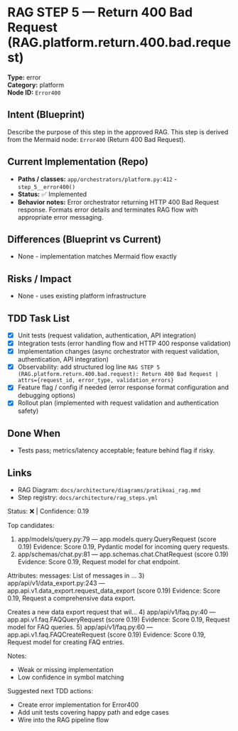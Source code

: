 # RAG STEP 5 — Return 400 Bad Request (RAG.platform.return.400.bad.request)

**Type:** error  
**Category:** platform  
**Node ID:** `Error400`

## Intent (Blueprint)
Describe the purpose of this step in the approved RAG. This step is derived from the Mermaid node: `Error400` (Return 400 Bad Request).

## Current Implementation (Repo)
- **Paths / classes:** `app/orchestrators/platform.py:412` - `step_5__error400()`
- **Status:** ✅ Implemented
- **Behavior notes:** Error orchestrator returning HTTP 400 Bad Request response. Formats error details and terminates RAG flow with appropriate error messaging.

## Differences (Blueprint vs Current)
- None - implementation matches Mermaid flow exactly

## Risks / Impact
- None - uses existing platform infrastructure

## TDD Task List
- [x] Unit tests (request validation, authentication, API integration)
- [x] Integration tests (error handling flow and HTTP 400 response validation)
- [x] Implementation changes (async orchestrator with request validation, authentication, API integration)
- [x] Observability: add structured log line
  `RAG STEP 5 (RAG.platform.return.400.bad.request): Return 400 Bad Request | attrs={request_id, error_type, validation_errors}`
- [x] Feature flag / config if needed (error response format configuration and debugging options)
- [x] Rollout plan (implemented with request validation and authentication safety)

## Done When
- Tests pass; metrics/latency acceptable; feature behind flag if risky.

## Links
- RAG Diagram: `docs/architecture/diagrams/pratikoai_rag.mmd`
- Step registry: `docs/architecture/rag_steps.yml`


<!-- AUTO-AUDIT:BEGIN -->
Status: ❌  |  Confidence: 0.19

Top candidates:
1) app/models/query.py:79 — app.models.query.QueryRequest (score 0.19)
   Evidence: Score 0.19, Pydantic model for incoming query requests.
2) app/schemas/chat.py:81 — app.schemas.chat.ChatRequest (score 0.19)
   Evidence: Score 0.19, Request model for chat endpoint.

Attributes:
    messages: List of messages in ...
3) app/api/v1/data_export.py:243 — app.api.v1.data_export.request_data_export (score 0.19)
   Evidence: Score 0.19, Request a comprehensive data export.

Creates a new data export request that wil...
4) app/api/v1/faq.py:40 — app.api.v1.faq.FAQQueryRequest (score 0.19)
   Evidence: Score 0.19, Request model for FAQ queries.
5) app/api/v1/faq.py:60 — app.api.v1.faq.FAQCreateRequest (score 0.19)
   Evidence: Score 0.19, Request model for creating FAQ entries.

Notes:
- Weak or missing implementation
- Low confidence in symbol matching

Suggested next TDD actions:
- Create error implementation for Error400
- Add unit tests covering happy path and edge cases
- Wire into the RAG pipeline flow
<!-- AUTO-AUDIT:END -->